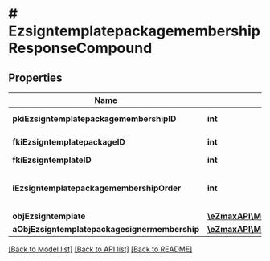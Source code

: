 # # EzsigntemplatepackagemembershipResponseCompound

## Properties

Name | Type | Description | Notes
------------ | ------------- | ------------- | -------------
**pkiEzsigntemplatepackagemembershipID** | **int** | The unique ID of the Ezsigntemplatepackagemembership |
**fkiEzsigntemplatepackageID** | **int** | The unique ID of the Ezsigntemplatepackage |
**fkiEzsigntemplateID** | **int** | The unique ID of the Ezsigntemplate |
**iEzsigntemplatepackagemembershipOrder** | **int** | The order in which the Ezsigntemplate will be imported when using an Ezsigntemplatepackage. |
**objEzsigntemplate** | [**\eZmaxAPI\Model\EzsigntemplateResponseCompound**](EzsigntemplateResponseCompound.md) |  |
**aObjEzsigntemplatepackagesignermembership** | [**\eZmaxAPI\Model\EzsigntemplatepackagesignermembershipResponseCompound[]**](EzsigntemplatepackagesignermembershipResponseCompound.md) |  |

[[Back to Model list]](../../README.md#models) [[Back to API list]](../../README.md#endpoints) [[Back to README]](../../README.md)
